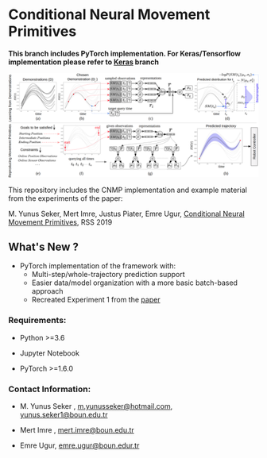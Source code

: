 # Conditional Neural Movement Primitives
**This branch includes PyTorch implementation. For Keras/Tensorflow implementation please refer to [Keras](https://github.com/myunusseker/CNMP/tree/Keras) branch**

![CNMP.png](CNMP.png)

This repository includes the CNMP implementation and example material from the experiments of the paper:

M. Yunus Seker, Mert Imre, Justus Piater, Emre Ugur, [Conditional Neural Movement Primitives](http://www.roboticsproceedings.org/rss15/p71.pdf), RSS 2019

## What's New ?
  * PyTorch implementation of the framework with:
    * Multi-step/whole-trajectory prediction support
    * Easier data/model organization with a more basic batch-based approach
    * Recreated Experiment 1 from the [paper](http://www.roboticsproceedings.org/rss15/p71.pdf)

### Requirements:

* Python >=3.6
 
* Jupyter Notebook

* PyTorch >=1.6.0


### Contact Information:

* M. Yunus Seker ,  m.yunusseker@hotmail.com, yunus.seker1@boun.edu.tr

* Mert Imre , mert.imre@boun.edu.tr

* Emre Ugur, emre.ugur@boun.edur.tr
